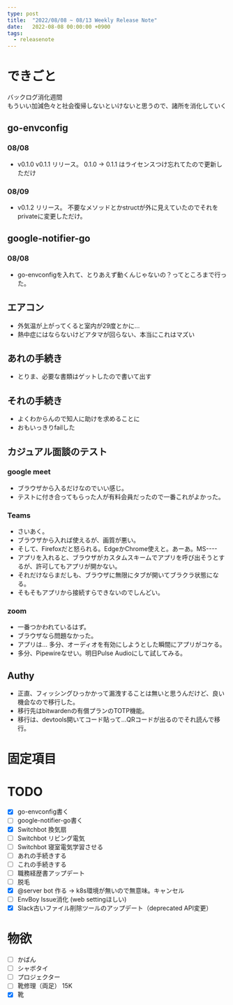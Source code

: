 ```yaml
---
type: post
title:  "2022/08/08 ~ 08/13 Weekly Release Note"
date:   2022-08-08 00:00:00 +0900
tags:
  - releasenote
---
```

# できごと

バックログ消化週間  
もういい加減色々と社会復帰しないといけないと思うので、諸所を消化していく

## go-envconfig

### 08/08

* v0.1.0 v0.1.1 リリース。 0.1.0 -> 0.1.1 はライセンスつけ忘れてたので更新しただけ

### 08/09

* v0.1.2 リリース。 不要なメソッドとかstructが外に見えていたのでそれをprivateに変更しただけ。

## google-notifier-go

### 08/08

* go-envconfigを入れて、とりあえず動くんじゃないの？ってところまで行った。



## エアコン

* 外気温が上がってくると室内が29度とかに…
* 熱中症にはならないけどアタマが回らない、本当にこれはマズい

## あれの手続き

* とりま、必要な書類はゲットしたので書いて出す

## それの手続き

* よくわからんので知人に助けを求めることに
* おもいっきりfailした

## カジュアル面談のテスト

### google meet 

* ブラウザから入るだけなのでいい感じ。
* テストに付き合ってもらった人が有料会員だったので一番これがよかった。

### Teams

* さいあく。
* ブラウザから入れば使えるが、画質が悪い。
* そして、Firefoxだと怒られる。EdgeかChrome使えと。あーあ。MS----
* アプリを入れると、ブラウザがカスタムスキームでアプリを呼び出そうとするが、許可してもアプリが開かない。
* それだけならまだしも、ブラウザに無限にタブが開いてブラクラ状態になる。
* そもそもアプリから接続すらできないのでしんどい。

### zoom

* 一番つかわれているはず。
* ブラウザなら問題なかった。
* アプリは… 多分、オーディオを有効にしようとした瞬間にアプリがコケる。
* 多分、Pipewireなせい。明日Pulse Audioにして試してみる。

## Authy

* 正直、フィッシングひっかかって漏洩することは無いと思うんだけど、良い機会なので移行した。
* 移行先はbitwardenの有償プランのTOTP機能。
* 移行は、devtools開いてコード貼って…QRコードが出るのでそれ読んで移行。

# 固定項目

# TODO 

- [x] go-envconfig書く
- [ ] google-notifier-go書く
- [x] Switchbot 換気扇
- [ ] Switchbot リビング電気
- [ ] Switchbot 寝室電気学習させる
- [ ] あれの手続きする
- [ ] これの手続きする
- [ ] 職務経歴書アップデート
- [ ] 脱毛
- [x] @server bot 作る -> k8s環境が無いので無意味。キャンセル
- [ ] EnvBoy Issue消化 (web settingほしい)
- [x] Slack古いファイル削除ツールのアップデート（deprecated API変更）

# 物欲

- [ ] かばん
- [ ] シャボタイ
- [ ] プロジェクター
- [ ] 靴修理（両足） 15K
- [x] 靴
